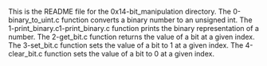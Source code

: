 This is the README file for the 0x14-bit_manipulation directory.
The 0-binary_to_uint.c function  converts a binary number to an unsigned int.
The 1-print_binary.c1-print_binary.c function prints the binary representation of a number.
The 2-get_bit.c function returns the value of a bit at a given index.
The 3-set_bit.c function sets the value of a bit to 1 at a given index.
The 4-clear_bit.c function sets the value of a bit to 0 at a given index.
